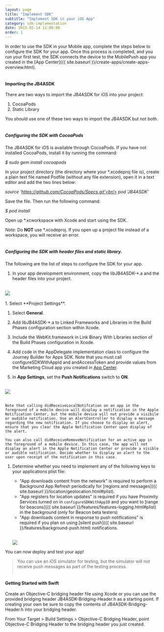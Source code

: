 ```yaml
---
layout: page
title: "Implement SDK"
subtitle: "Implement SDK in your iOS App"
category: sdk-implementation
date: 2015-05-14 12:00:00
order: 1
---
```

In order to use the SDK in your Mobile app, complete the steps below to configure the SDK for your app. Once this process is completed, and you run your first test, the SDK connects the device to the MobilePush app you created in the [App Center]({{ site.baseurl }}/create-apps/create-apps-overview.html).<br/><br/>

<h4>Importing the JB4ASDK</h4>
There are two ways to import the JB4ASDK for iOS into your project:

1.  CocoaPods
1.  Static Library

You should use one of these two ways to import the JB4ASDK but not both.<br/><br/>

<h5>Configuring the SDK with CocoaPods</h5>
The JB4ASDK for iOS is available through CocoaPods. If you have not installed CocoaPods, install it by running the command:<br/>

<i>$ sudo gem install cocoapods</i><br/>

In your project directory (the directory where your *.xcodeproj file is), create a plain text file named Podfile (without any file extension), open it in a text editor and add the two lines below:<br/>

<i>source 'https://github.com/CocoaPods/Specs.git'<br/>
pod 'JB4ASDK'</i>

Save the file. Then run the following command:<br/>

<i>$ pod install</i>

Open up *.xcworkspace with Xcode and start using the SDK.

<i>Note:</i>
Do <b>NOT</b> use *.xcodeproj. If you open up a project file instead of a workspace, you will receive an error.<br/><br/>


<h5>Configuring the SDK with header files and static library.</h5>
The following are the list of steps to configure the SDK for your app.<br/>


1.  In your app development environment, copy the libJB4ASDK-*.a and the header files into your project.
<br/>
 <img class="img-responsive" src="{{ site.baseurl }}/assets/iossdk-artifacts.png" /><br/>
<br/>
1.  Select **Project Settings**. 

1.  Select **General**.

1.  Add libJB4ASDK-*.a to Linked Frameworks and Libraries in the Build Phases configuration section within Xcode.

1.	Include the WebKit.framework in Link Binary With Libraries section of the Build Phases configuration in Xcode.

1.  Add code in the AppDelegate implementation class to configure the Journey Builder for Apps SDK. Note that you must call configureSDKWithAppId and andAccessToken and provide values from the Marketing Cloud app you created in <a href="https://https://appcenter-auth.s1.marketingcloudapps.com/" target="_blank">App Center<a/>.

	<script src="https://gist.github.com/sfmc-mobilepushsdk/346819617929db86b842.js"></script>

1.	In **App Settings**, set the **Push Notifications** switch to **ON**. 
<br/>
 <img class="img-responsive" src="{{ site.baseurl }}/assets/pushNotifications.png" /><br/>
<br/>

	Note that calling didReceiveLocalNotifcation on an app in the foreground of a mobile device will display a notification in the Apple Notification Center, but the mobile device will not provide a visibile or audible notification. Use an AlertController to display a message regarding the new notification. If you choose to display an alert, ensure that you clear the Apple Notification Center upon display of the alert.

	You can also call didReceiveRemoveNotification for an active app in the foreground of a mobile device. In this case, the app will not display an alert in the Apple Notification Center or provide a visible or audible notification. Decide whether to display an alert to the user upon receipt of the notification in this case.

1.  Determine whether you need to implement any of the following keys to your applications plist file:

	* "App downloads content from the network" is required to perform a Background App Refresh periodically for [regions and messages]({{ site.baseurl }}/location/geolocation.html#plist).
	* "App registers for location updates" is required if you have Proximity Services turned on in `configureSDKWithAppID` and you want to [range for beacons]({{ site.baseurl }}/features/features-logging.html#plist) in the background (only for Beacon beta testers)
	* "App downloads content in response to push notifications" is required if you plan on using [silent push]({{ site.baseurl }}/features/background-push.html) notifications.

	<br/><img class="img-responsive" src="{{ site.baseurl }}/assets/background_modes_plist_entry.png" /><br/>

You can now deploy and test your app! 

> You can use an iOS simulator for testing, but the simulator will not receive push messages as part of the testing process.<br/><br/>

<h4>Getting Started with Swift</h4>
Create an Objective-C bridging header file using Xcode or you can use the provided bridging header JB4ASDK-Bridging-Header.h as a starting point. If creating your own be sure to copy the contents of JB4ASDK-Bridging-Header.h into your bridging header.

From Your Target > Build Settings > Objective-C Bridging Header, point Objective-C Bridging Header to the bridging header you just created.<br/><br/>
